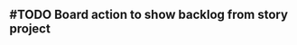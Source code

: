 ## #TODO Board action to show backlog from story project
<!--
#story
created:2023-10-05T02:53:07.540Z
task-id:72HJF
story-id:Board-action-to-show-backlog-from-story-project order:0
-->